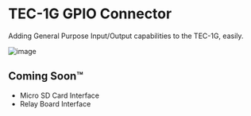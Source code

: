 # TEC-1G GPIO Connector

Adding General Purpose Input/Output capabilities to the TEC-1G, easily.

![image](https://github.com/Gonzo-XIII/TEC-1G/assets/13119623/65aff640-f3bd-4206-a64c-8df857849ce2)


## Coming Soon™
- Micro SD Card Interface
- Relay Board Interface
